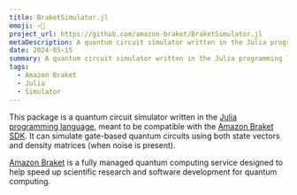 ```yaml
---
title: BraketSimulator.jl
emoji: ⚛️📶
project_url: https://github.com/amazon-braket/BraketSimulator.jl
metaDescription: A quantum circuit simulator written in the Julia programming language, meant to be compatible with the Amazon Braket SDK
date: 2024-05-15
summary: A quantum circuit simulator written in the Julia programming language, meant to be compatible with the Amazon Braket SDK
tags:
  - Amazon Braket
  - Julia
  - Simulator
---
```


This package is a quantum circuit simulator written in the [Julia programming language](https://julialang.org/), meant to be compatible with the [Amazon Braket SDK](https://github.com/amazon-braket/amazon-braket-sdk-python). It can simulate gate-based quantum circuits using both state vectors and density matrices (when noise is present).

[Amazon Braket](https://aws.amazon.com/braket/) is a fully managed quantum computing service designed to help speed up scientific research and software development for quantum computing.
